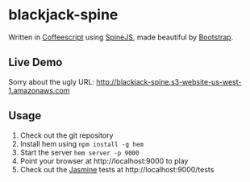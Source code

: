 blackjack-spine
===============
Written in [Coffeescript](http://coffeescript.org) using [SpineJS](http://spinejs.com), made beautiful by [Bootstrap](http://getbootstrap.com).

Live Demo
---------
Sorry about the ugly URL: http://blackjack-spine.s3-website-us-west-1.amazonaws.com

Usage
-----
1. Check out the git repository
2. Install hem using ```npm install -g hem```
3. Start the server ```hem server -p 9000```
4. Point your browser at http://localhost:9000 to play
5. Check out the [Jasmine](http://pivotal.github.com/jasmine) tests at http://localhost:9000/tests
